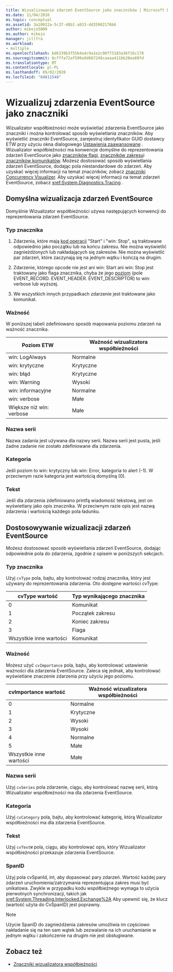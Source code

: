 ```yaml
---
title: Wizualizowanie zdarzeń EventSource jako znaczników | Microsoft Docs
ms.date: 11/04/2016
ms.topic: conceptual
ms.assetid: 3a10022a-5c37-48b1-a833-dd35902176b6
author: mikejo5000
ms.author: mikejo
manager: jillfra
ms.workload:
- multiple
ms.openlocfilehash: bd6339b3f55b4a4c9a1e2c90ff3183a36f16c178
ms.sourcegitcommit: 6cfffa72af599a9d667249caaaa411bb28ea69fd
ms.translationtype: MT
ms.contentlocale: pl-PL
ms.lasthandoff: 09/02/2020
ms.locfileid: "64811548"
---
```

# <a name="visualize-eventsource-events-as-markers"></a>Wizualizuj zdarzenia EventSource jako znaczniki
Wizualizator współbieżności może wyświetlać zdarzenia EventSource jako znaczniki i można kontrolować sposób wyświetlania znaczników. Aby wyświetlić znaczniki EventSource, zarejestruj identyfikator GUID dostawcy ETW przy użyciu okna dialogowego [Ustawienia zaawansowane](../profiling/advanced-settings-dialog-box-concurrency-visualizer.md) . Wizualizator współbieżności ma konwencje domyślne do reprezentowania zdarzeń EventSource jako [znaczników flagi](../profiling/flag-markers.md), [znaczników zakresu](../profiling/span-markers.md)i [znaczników komunikatów](../profiling/message-markers.md). Możesz dostosować sposób wyświetlania zdarzeń EventSource, dodając pola niestandardowe do zdarzeń. Aby uzyskać więcej informacji na temat znaczników, zobacz [znaczniki Concurrency Visualizer](../profiling/concurrency-visualizer-markers.md). Aby uzyskać więcej informacji na temat zdarzeń EventSource, zobacz <xref:System.Diagnostics.Tracing> .

## <a name="default-visualization-of-eventsource-events"></a>Domyślna wizualizacja zdarzeń EventSource
 Domyślnie Wizualizator współbieżności używa następujących konwencji do reprezentowania zdarzeń EventSource.

### <a name="marker-type"></a>Typ znacznika

1. Zdarzenia, które mają [kod operacji](/windows/desktop/WES/eventmanifestschema-opcodetype-complextype) "Start" i "win: Stop", są traktowane odpowiednio jako początku lub na końcu zakresu.  Nie można wyświetlić zagnieżdżonych lub nakładających się zakresów. Nie można wyświetlić par zdarzeń, które zaczynają się na jednym wątku i kończą na drugim.

2. Zdarzenie, którego opcode nie jest ani win: Start ani win: Stop jest traktowany jako flaga znacznika, chyba że jego [poziom](/windows/desktop/WES/defining-severity-levels) (pole EVENT_RECORD. EVENT_HEADER. EVENT_DESCRIPTOR) to win: verbose lub wyższej.

3. We wszystkich innych przypadkach zdarzenie jest traktowane jako komunikat.

### <a name="importance"></a>Ważność
 W poniższej tabeli zdefiniowano sposób mapowania poziomu zdarzeń na ważność znacznika.

|Poziom ETW|Ważność wizualizatora współbieżności|
|---------------|---------------------------------------|
|win: LogAlways|Normalne|
|win: krytyczne|Krytyczne|
|win: błąd|Krytyczne|
|win: Warning|Wysoki|
|win: informacyjne|Normalne|
|win: verbose|Małe|
|Większe niż win: verbose|Małe|

### <a name="series-name"></a>Nazwa serii
 Nazwa zadania jest używana dla nazwy serii. Nazwa serii jest pusta, jeśli żadne zadanie nie zostało zdefiniowane dla zdarzenia.

### <a name="category"></a>Kategoria
 Jeśli poziom to win: krytyczny lub win: Error, kategoria to alert (-1). W przeciwnym razie kategoria jest wartością domyślną (0).

### <a name="text"></a>Tekst
 Jeśli dla zdarzenia zdefiniowano printfą wiadomość tekstową, jest on wyświetlany jako opis znacznika. W przeciwnym razie opis jest nazwą zdarzenia i wartością każdego pola ładunku.

## <a name="customize-visualization-of-eventsource-events"></a>Dostosowywanie wizualizacji zdarzeń EventSource
 Możesz dostosować sposób wyświetlania zdarzeń EventSource, dodając odpowiednie pola do zdarzenia, zgodnie z opisem w poniższych sekcjach.

### <a name="marker-type"></a>Typ znacznika
 Użyj `cvType` pola, bajtu, aby kontrolować rodzaj znacznika, który jest używany do reprezentowania zdarzenia. Oto dostępne wartości cvType:

|cvType wartość|Typ wynikającego znacznika|
|------------------|---------------------------|
|0|Komunikat|
|1|Początek zakresu|
|2|Koniec zakresu|
|3|Flaga|
|Wszystkie inne wartości|Komunikat|

### <a name="importance"></a>Ważność
 Możesz użyć `cvImportance` pola, bajtu, aby kontrolować ustawienie ważności dla zdarzenia EventSource. Zaleca się jednak, aby kontrolować wyświetlane znaczenie zdarzenia przy użyciu jego poziomu.

|cvImportance wartość|Ważność wizualizatora współbieżności|
|------------------------|---------------------------------------|
|0|Normalne|
|1|Krytyczne|
|2|Wysoki|
|3|Wysoki|
|4|Normalne|
|5|Małe|
|Wszystkie inne wartości|Małe|

### <a name="series-name"></a>Nazwa serii
 Użyj `cvSeries` pola zdarzenie, ciągu, aby kontrolować nazwę serii, którą Wizualizator współbieżności ma dla zdarzenia EventSource.

### <a name="category"></a>Kategoria
 Użyj `cvCategory` pola, bajtu, aby kontrolować kategorię, którą Wizualizator współbieżności ma dla zdarzenia EventSource.

### <a name="text"></a>Tekst
 Użyj `cvTextW` pola, ciągu, aby kontrolować opis, który Wizualizator współbieżności przekazuje zdarzenia EventSource.

### <a name="spanid"></a>SpanID
 Użyj pola cvSpanId, int, aby dopasować pary zdarzeń. Wartość każdej pary zdarzeń uruchomienia/zatrzymania reprezentująca zakres musi być unikatowa. Zwykle w przypadku kodu współbieżnego wymaga to użycia pierwotnych synchronizacji, takich jak <xref:System.Threading.Interlocked.Exchange%2A> Aby upewnić się, że klucz (wartość użyta do CvSpanID) jest poprawny.

> [!NOTE]
> Użycie SpanID do zagnieżdżenia zakresów umożliwia im częściowo nakładanie się na ten sam wątek lub zezwalanie na ich uruchamianie w jednym wątku i zakończenie na drugim nie jest obsługiwane.

## <a name="see-also"></a>Zobacz też
- [Znaczniki wizualizatora współbieżności](../profiling/concurrency-visualizer-markers.md)